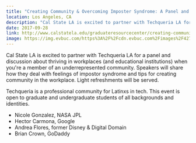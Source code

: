 ```yaml
---
title: "Creating Community & Overcoming Imposter Syndrome: A Panel and Discussion with Techqueria LA"
location: Los Angeles, CA
description: "Cal State LA is excited to partner with Techqueria LA for a panel and discussion about thriving in workplaces (and educational institutions) when you're a member of an underrepresented community. Speakers will share how they deal with feelings of impostor syndrome and tips for creating community in the workplace. Light refreshments will be served."
date: 2017-09-28
link: http://www.calstatela.edu/graduateresourcecenter/creating-community-overcoming-imposter-syndrome-panel-and-discussion
image: https://img.evbuc.com/https%3A%2F%2Fcdn.evbuc.com%2Fimages%2F42798837%2F249256871414%2F1%2Foriginal.jpg?w=800&auto=compress&rect=0%2C0%2C2160%2C1080&s=ff9169ffdf4010f84dd3aebbb638e6a7
---
```


Cal State LA is excited to partner with Techqueria LA for a panel and discussion about thriving in workplaces (and educational institutions) when you're a member of an underrepresented community. Speakers will share how they deal with feelings of impostor syndrome and tips for creating community in the workplace. Light refreshments will be served.

Techqueria is a professional community for Latinxs in tech. This event is open to graduate and undergraduate students of all backgrounds and identities.

- Nicole Gonzalez, NASA JPL
- Hector Carmona, Google
- Andrea Flores, former Disney & Digital Domain
- Brian Crown, GoDaddy
